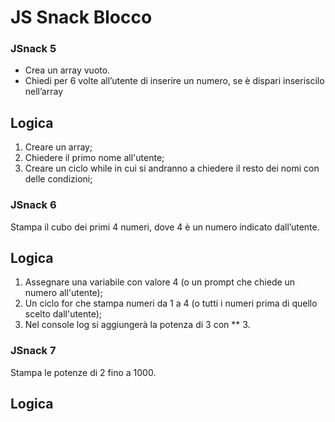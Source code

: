 JS Snack Blocco
===
### JSnack 5
 - Crea un array vuoto.
 - Chiedi per 6 volte all’utente di inserire un numero,
 se è dispari inseriscilo nell’array
## Logica
1. Creare un array;
2. Chiedere il primo nome all'utente;
3. Creare un ciclo while in cui si andranno a chiedere il resto dei nomi con delle condizioni;


### JSnack 6
 Stampa il cubo dei primi 4 numeri, dove 4 è un numero indicato dall’utente.
 ## Logica
1. Assegnare una variabile con valore 4 (o un prompt che chiede un numero all'utente);
2. Un ciclo for che stampa numeri da 1 a 4 (o tutti i numeri prima di quello scelto dall'utente);
3. Nel console log si aggiungerà la potenza di 3 con ** 3.


### JSnack 7
 Stampa le potenze di 2 fino a 1000.
 ## Logica